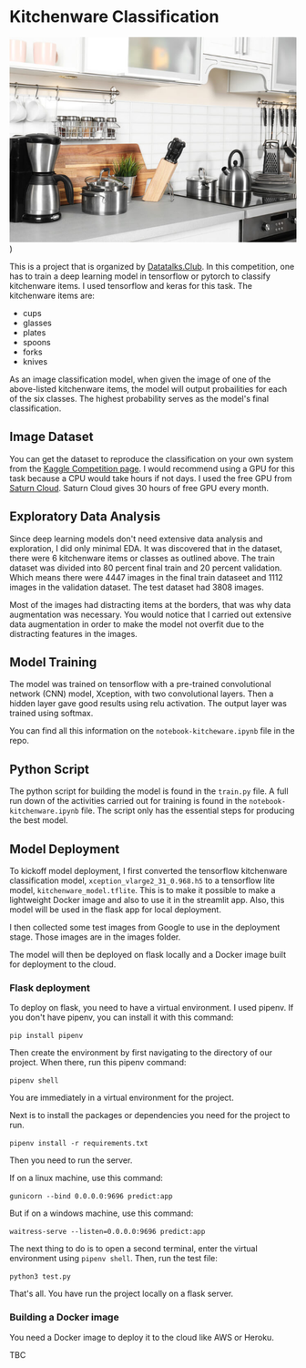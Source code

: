 # Kitchenware Classification

![Kitchenware items image](./images/kitchenware_image_full.jpg))

This is a project that is organized by [Datatalks.Club](https://datatalks.club/). In this competition, one has to train a deep learning model in tensorflow or pytorch to classify kitchenware items. I used tensorflow and keras for this task. The kitchenware items are:
- cups
- glasses
- plates
- spoons
- forks
- knives

As an image classification model, when given the image of one of the above-listed kitchenware items, the model will output probailities for each of the six classes. The highest probability serves as the model's final classification. 

## Image Dataset

You can get the dataset to reproduce the classification on your own system from the [Kaggle Competition page](https://www.kaggle.com/competitions/kitchenware-classification/overview). I would recommend using a GPU for this task because a CPU would take hours if not days. I used the free GPU from [Saturn Cloud](https://saturncloud.io/). Saturn Cloud gives 30 hours of free GPU every month. 

## Exploratory Data Analysis

Since deep learning models don't need extensive data analysis and exploration, I did only minimal EDA. It was discovered that in the dataset, there were 6 kitchenware items or classes as outlined above. The train dataset was divided into 80 percent final train and 20 percent validation. Which means there were 4447 images in the final train dataseet and 1112 images in the validation dataset. The test dataset had 3808 images. 

Most of the images had distracting items at the borders, that was why data augmentation was necessary. You would notice that I carried out extensive data augmentation in order to make the model not overfit due to the distracting features in the images. 

##  Model Training

The model was trained on tensorflow with a pre-trained convolutional network (CNN) model, Xception, with two convolutional layers. Then a hidden layer gave good results using relu activation. The output layer was trained using softmax. 

You can find all this information on the `notebook-kitcheware.ipynb` file in the repo.

## Python Script

The python script for building the model is found in the `train.py` file. A full run down of the activities carried out for training is found in the `notebook-kitchenware.ipynb` file. The script only has the essential steps for producing the best model. 

## Model Deployment

To kickoff model deployment, I first converted the tensorflow kitchenware classification model, `xception_vlarge2_31_0.968.h5` to a tensorflow lite model, `kitchenware_model.tflite`. This is to make it possible to make a lightweight Docker image and also to use it in the streamlit app. Also, this model will be used in the flask app for local deployment. 

I then collected some test images from Google to use in the deployment stage. Those images are in the images folder. 

The model will then be deployed on flask locally and a Docker image built for deployment to the cloud. 

### Flask deployment

To deploy on flask, you need to have a virtual environment. I used pipenv. If you don't have pipenv, you can install it with this command:

``` pip install pipenv ```

Then create the environment by first navigating to the directory of our project. When there, run this pipenv command:

``` pipenv shell ```

You are immediately in a virtual environment for the project. 

Next is to install the packages or dependencies you need for the project to run. 

``` pipenv install -r requirements.txt ```

Then you need to run the server. 

If on a linux machine, use this command:

``` gunicorn --bind 0.0.0.0:9696 predict:app ``` 

But if on a windows machine, use this command:

``` waitress-serve --listen=0.0.0.0:9696 predict:app ```

The next thing to do is to open a second terminal, enter the virtual environment using ``` pipenv shell ```. Then, run the test file:

``` python3 test.py ```

That's all. You have run the project locally on a flask server. 

### Building a Docker image

You need a Docker image to deploy it to the cloud like AWS or Heroku. 

TBC

